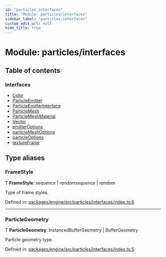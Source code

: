 ```yaml
---
id: "particles_interfaces"
title: "Module: particles/interfaces"
sidebar_label: "particles/interfaces"
custom_edit_url: null
hide_title: true
---
```


# Module: particles/interfaces

## Table of contents

### Interfaces

- [Color](../interfaces/particles_interfaces.color.md)
- [ParticleEmitter](../interfaces/particles_interfaces.particleemitter.md)
- [ParticleEmitterInterface](../interfaces/particles_interfaces.particleemitterinterface.md)
- [ParticleMesh](../interfaces/particles_interfaces.particlemesh.md)
- [ParticleMeshMaterial](../interfaces/particles_interfaces.particlemeshmaterial.md)
- [Vector](../interfaces/particles_interfaces.vector.md)
- [emitterOptions](../interfaces/particles_interfaces.emitteroptions.md)
- [particleMeshOptions](../interfaces/particles_interfaces.particlemeshoptions.md)
- [particleOptions](../interfaces/particles_interfaces.particleoptions.md)
- [textureFrame](../interfaces/particles_interfaces.textureframe.md)

## Type aliases

### FrameStyle

Ƭ **FrameStyle**: *sequence* \| *randomsequence* \| *random*

Type of frame styles.

Defined in: [packages/engine/src/particles/interfaces/index.ts:8](https://github.com/xr3ngine/xr3ngine/blob/716a06460/packages/engine/src/particles/interfaces/index.ts#L8)

___

### ParticleGeometry

Ƭ **ParticleGeometry**: InstancedBufferGeometry \| BufferGeometry

Particle geometry type.

Defined in: [packages/engine/src/particles/interfaces/index.ts:5](https://github.com/xr3ngine/xr3ngine/blob/716a06460/packages/engine/src/particles/interfaces/index.ts#L5)
